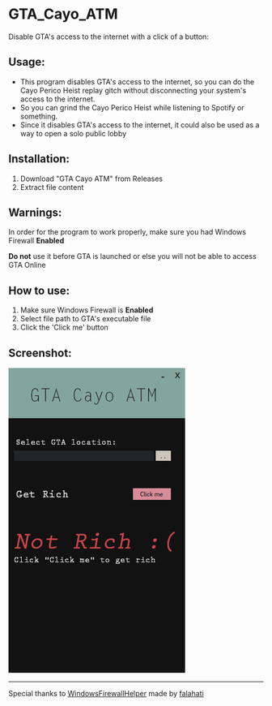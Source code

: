 # GTA_Cayo_ATM
Disable GTA's access to the internet with a click of a button:

## Usage:

* This program disables GTA's access to the internet, so you can do the Cayo Perico Heist replay gitch without disconnecting your system's access to the internet.
* So you can grind the Cayo Perico Heist while listening to Spotify or something.
* Since it disables GTA's access to the internet, it could also be used as a way to open a solo public lobby

## Installation:
1. Download "GTA Cayo ATM" from Releases
2. Extract file content

## Warnings:
In order for the program to work properly, make sure you had Windows Firewall **Enabled**

**Do not** use it before GTA is launched or else you will not be able to access GTA Online

## How to use:

1. Make sure Windows Firewall is **Enabled**
2. Select file path to GTA's executable file
3. Click the 'Click me' button

## Screenshot:
<img src="/Sample_Screenshots/application.png" alt="sampe screenshot"/>

- - - -
Special thanks to [WindowsFirewallHelper](https://github.com/falahati/WindowsFirewallHelper) made by [falahati](https://github.com/falahati)
